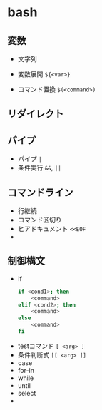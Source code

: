 # bash
## 変数

- 文字列

- 変数展開 `${<var>}`
- コマンド置換 `$(<command>)`

## リダイレクト

## パイプ
- パイプ `|`
- 条件実行 `&&`, `||`

## コマンドライン
- 行継続
- コマンド区切り
- ヒアドキュメント `<<EOF`
- 

## 制御構文
- if
    ```bash
    if <cond1>; then
        <command>
    elif <cond2>; then
        <command>
    else
        <command>
    fi
    ```
- testコマンド `[ <arg> ]`
- 条件判断式 `[[ <arg> ]]`
- case
- for-in
- while
- until
- select
- 
